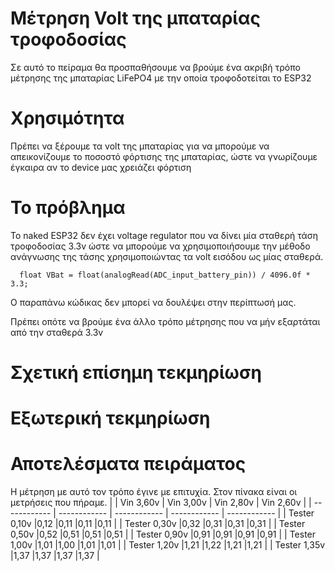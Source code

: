 # Μέτρηση Volt της μπαταρίας τροφοδοσίας
Σε αυτό το πείραμα θα προσπαθήσουμε να βρούμε ένα ακριβή τρόπο μέτρησης της μπαταρίας LiFePO4 με την οποία τροφοδοτείται το ESP32

# Χρησιμότητα
Πρέπει να ξέρουμε τα volt της μπαταρίας για να μπορούμε να απεικονίζουμε το ποσοστό φόρτισης της μπαταρίας, ώστε να γνωρίζουμε έγκαιρα αν το device μας χρειάζει φόρτιση

# Το πρόβλημα
Το naked ESP32 δεν έχει voltage regulator που να δίνει μία σταθερή τάση τροφοδοσίας 3.3v ώστε να μπορούμε να χρησιμοποιήσουμε την μέθοδο ανάγνωσης της τάσης χρησιμοποιώντας τα volt εισόδου ως μίας σταθερά.

      float VBat = float(analogRead(ADC_input_battery_pin)) / 4096.0f * 3.3;  
Ο παραπάνω κώδικας δεν μπορεί να δουλέψει στην περίπτωσή μας.

Πρέπει οπότε να βρούμε ένα άλλο τρόπο μέτρησης που να μήν εξαρτάται από την σταθερά 3.3v

# Σχετική επίσημη τεκμηρίωση


# Εξωτερική τεκμηρίωση

# Αποτελέσματα πειράματος
Η μέτρηση με αυτό τον τρόπο έγινε με επιτυχία. Στον πίνακα είναι οι μετρήσεις που πήραμε.
|   | Vin 3,60v  | Vin 3,00v  | Vin 2,80v  | Vin 2,60v   |
| ------------ | ------------ | ------------ | ------------ | ------------ |
| Tester 0,10v |0,12   |0,11   |0,11   |0,11   |
| Tester 0,30v |0,32   |0,31   |0,31   |0,31   |
| Tester 0,50v |0,52   |0,51   |0,51   |0,51   |
| Tester 0,90v  |0,91   |0,91   |0,91   |0,91   |
| Tester 1,00v  |1,01   |1,00   |1,01   |1,01   |
| Tester 1,20v  |1,21   |1,22   |1,21   |1,21   |
| Tester 1,35v  |1,37   |1,37   |1,37   |1,37   |
